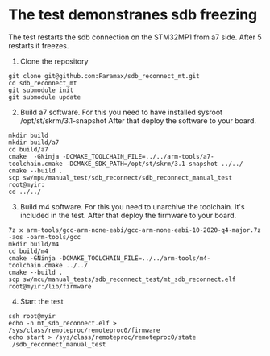 # The test demonstranes sdb freezing

The test restarts the sdb connection on the STM32MP1 from a7 side. After 5 
restarts it freezes.

1. Clone the repository
```
git clone git@github.com:Faramax/sdb_reconnect_mt.git
cd sdb_reconnect_mt
git submodule init
git submodule update
```

2. Build a7 software. For this you need to have installed sysroot /opt/st/skrm/3.1-snapshot
After that deploy the software to your board.
```
mkdir build
mkdir build/a7
cd build/a7
cmake  -GNinja -DCMAKE_TOOLCHAIN_FILE=../../arm-tools/a7-toolchain.cmake -DCMAKE_SDK_PATH=/opt/st/skrm/3.1-snapshot ../../
cmake --build .
scp sw/mpu/manual_test/sdb_reconnect/sdb_reconnect_manual_test root@myir:
cd ../../
```

3. Build m4 software. For this you need to unarchive the toolchain. It's included in the test. After that deploy the firmware to your board.
```
7z x arm-tools/gcc-arm-none-eabi/gcc-arm-none-eabi-10-2020-q4-major.7z -aos -oarm-tools/gcc
mkdir build/m4
cd build/m4
cmake -GNinja -DCMAKE_TOOLCHAIN_FILE=../../arm-tools/m4-toolchain.cmake ../../
cmake --build .
scp sw/mcu/manual_tests/sdb_reconnect_test/mt_sdb_reconnect.elf root@myir:/lib/firmware
```

4. Start the test
```
ssh root@myir
echo -n mt_sdb_reconnect.elf > /sys/class/remoteproc/remoteproc0/firmware
echo start > /sys/class/remoteproc/remoteproc0/state
./sdb_reconnect_manual_test
```
